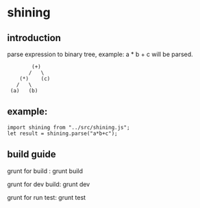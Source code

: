 # shining

## introduction
parse expression to binary tree, example: a * b + c will be parsed.

	        (+)
	       /   \
	    (*)    (c)
	   /   \
	 (a)   (b)

## example:

    import shining from "../src/shining.js";
    let result = shining.parse("a*b+c");

## build guide

grunt for build : grunt build

grunt for dev build: grunt dev

grunt for run test: grunt test
